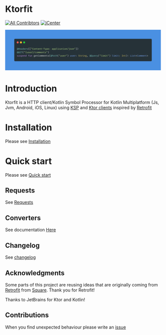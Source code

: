 <h1>Ktorfit</h1>

[![All Contribtors](https://img.shields.io/badge/Maven-Central-download.svg?style=flat-square)](https://mvnrepository.com/artifact/de.jensklingenberg.ktorfit)
[![jCenter](https://img.shields.io/badge/Apache-2.0-green.svg)](https://github.com/Foso/Ktorfit/blob/master/LICENSE)

<p align="center">
  <img src ="https://raw.githubusercontent.com/Foso/Experimental/master/carbon.png"  />
</p>

# Introduction
Ktorfit is a HTTP client/Kotlin Symbol Processor for Kotlin Multiplatform (Js, Jvm, Android, iOS, Linux) using [KSP](https://github.com/google/ksp) and [Ktor clients](https://ktor.io/docs/getting-started-ktor-client.html) inspired by [Retrofit](https://square.github.io/retrofit/)

# Installation
Please see [Installation](./installation.md)

# Quick start
Please see [Quick start](./quick-start.md)

## Requests
See [Requests](./requests.md)

## Converters

See documentation [Here](./converters/converters.md)

## Changelog
See [changelog](./CHANGELOG.md)

## Acknowledgments
Some parts of this project are reusing ideas that are originally coming from [Retrofit](https://square.github.io/retrofit/) from [Square](https://github.com/square). Thank you for Retrofit!

Thanks to JetBrains for Ktor and Kotlin!

## Contributions
When you find unexpected behaviour please write an [issue](https://github.com/Foso/Ktorfit/issues/new/choose)
